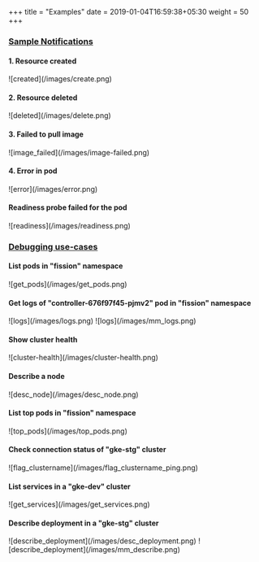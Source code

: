 +++
title = "Examples"
date = 2019-01-04T16:59:38+05:30
weight = 50
+++

<h3 class="section-head" id="h-notif-sc"><a href="#h-notif-sc">Sample Notifications</a></h3>
<h4>1. Resource created</h4>
![created](/images/create.png)

<h4>2. Resource deleted</h4>
![deleted](/images/delete.png)

<h4>3. Failed to pull image</h4>
![image_failed](/images/image-failed.png)

<h4>4. Error in pod</h4>
![error](/images/error.png)

<h4>Readiness probe failed for the pod</h4>
![readiness](/images/readiness.png)

<h3 class="section-head" id="h-debug-uc"><a href="#h-debug-uc">Debugging use-cases</a></h3>
<h4>List pods in "fission" namespace</h4>
![get_pods](/images/get_pods.png)

<h4>Get logs of "controller-676f97f45-pjmv2" pod in "fission" namespace</h4>
![logs](/images/logs.png)
![logs](/images/mm_logs.png)

<h4>Show cluster health</h4>
![cluster-health](/images/cluster-health.png)

<h4>Describe a node</h4>
![desc_node](/images/desc_node.png)

<h4>List top pods in "fission" namespace</h4>
![top_pods](/images/top_pods.png)

<h4>Check connection status of "gke-stg" cluster</h4>
![flag_clustername](/images/flag_clustername_ping.png)

<h4>List services in a "gke-dev" cluster</h4>
![get_services](/images/get_services.png)

<h4>Describe deployment in a "gke-stg" cluster</h4>
![describe_deployment](/images/desc_deployment.png)
![describe_deployment](/images/mm_describe.png)